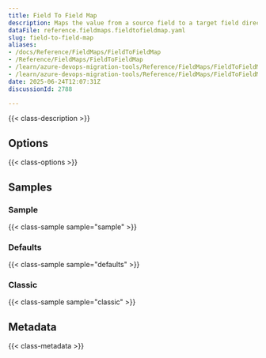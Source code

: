 ```yaml
---
title: Field To Field Map
description: Maps the value from a source field to a target field directly, with optional default value substitution for empty or null values.
dataFile: reference.fieldmaps.fieldtofieldmap.yaml
slug: field-to-field-map
aliases:
- /docs/Reference/FieldMaps/FieldToFieldMap
- /Reference/FieldMaps/FieldToFieldMap
- /learn/azure-devops-migration-tools/Reference/FieldMaps/FieldToFieldMap
- /learn/azure-devops-migration-tools/Reference/FieldMaps/FieldToFieldMap/index.md
date: 2025-06-24T12:07:31Z
discussionId: 2788

---
```

{{< class-description >}}

## Options

{{< class-options >}}

## Samples

### Sample

{{< class-sample sample="sample" >}}

### Defaults

{{< class-sample sample="defaults" >}}

### Classic

{{< class-sample sample="classic" >}}

## Metadata

{{< class-metadata >}}

